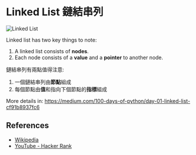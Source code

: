 # Linked List 鏈結串列

![Linked List](https://upload.wikimedia.org/wikipedia/commons/6/6d/Singly-linked-list.svg)

Linked list has two key things to note:
1. A linked list consists of **nodes**.
2. Each node consists of a **value** and a **pointer** to another node.

鏈結串列有兩點值得注意:
1. 一個鏈結串列由**節點**組成
2. 每個節點由**值**和指向下個節點的**指標**組成

More details in:
https://medium.com/100-days-of-python/day-01-linked-list-cf91b8937fc6

## References

- [Wikipedia](https://en.wikipedia.org/wiki/Linked_list)
- [YouTube - Hacker Rank](https://www.youtube.com/watch?v=njTh_OwMljA&index=2&t=1s&list=PLLXdhg_r2hKA7DPDsunoDZ-Z769jWn4R8)
